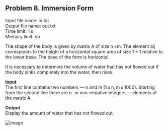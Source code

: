 ## Problem 8. Immersion Form
Input file name: in.txt\
Output file name: out.txt\
Time limit: 1 s\
Memory limit: no

The shape of the body is given by matrix A of size n ×m. The element aij corresponds to the height of a horizontal square area of size 1 × 1 relative to the lower base. The base of the form is horizontal.

It is necessary to determine the volume of water that has not flowed out if the body sinks completely into the water, then rises.

**Input**\
The first line contains two numbers — n and m (1 ≤ n, m ≤ 1000).
Starting from the second line there are n ⋅ m non-negative integers — elements of the matrix A.

**Output**\
Display the amount of water that has not flowed out.

![image](https://user-images.githubusercontent.com/60915234/192244010-7bd4b7a6-92fd-418c-821e-1aa25c84afeb.png)
